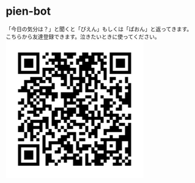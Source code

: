 # pien-bot
「今日の気分は？」と聞くと「ぴえん」もしくは「ぱおん」と返ってきます。
こちらから友達登録できます。泣きたいときに使ってください。
![QRぴえんコード](images/qr_pien_code.png "pien")